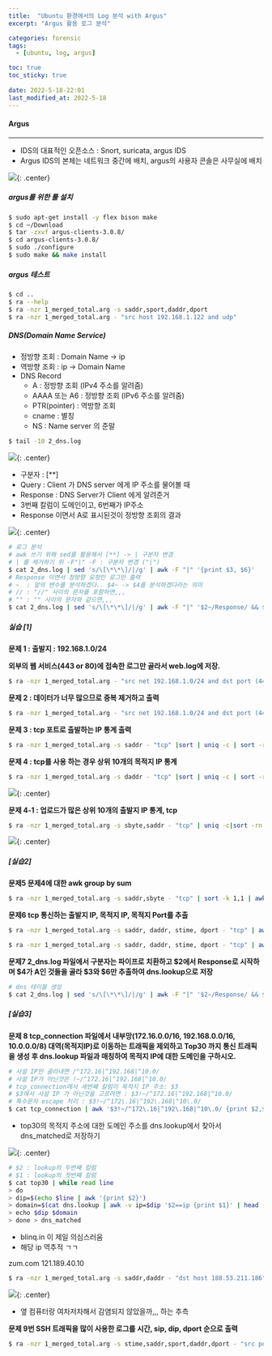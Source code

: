 ```yaml
---
title:  "Ubuntu 환경에서의 Log 분석 with Argus"
excerpt: "Argus 활용 로그 분석"

categories: forensic
tags:
  - [ubuntu, log, argus]

toc: true
toc_sticky: true
 
date: 2022-5-18-22:01
last_modified_at: 2022-5-18
---
```


#### Argus
* * *
- IDS의 대표적인 오픈소스 : Snort, suricata, argus IDS
- Argus IDS의 본체는 네트워크 중간에 배치, argus의 사용자 콘솔은 사무실에 배치

![](../../assets/images/20220518-132121.png){: .center}

##### argus를 위한 툴 설치

```bash
$ sudo apt-get install -y flex bison make
$ cd ~/Download
$ tar -zxvf argus-clients-3.0.8/
$ cd argus-clients-3.0.8/
$ sudo ./configure
$ sudo make && make install
```

##### argus 테스트

```bash
$ cd ..
$ ra --help
$ ra -nzr 1_merged_total.arg -s saddr,sport,daddr,dport
$ ra -nzr 1_merged_total.arg - "src host 192.168.1.122 and udp"
```

##### DNS(Domain Name Service)
- 정방향 조회 : Domain Name -> ip
- 역방향 조회 : ip -> Domain Name
- DNS Record
  - A : 정방향 조회 (IPv4 주소를 알려줌)
  - AAAA 또는 A6 : 정방향 조회 (IPv6 주소를 알려줌)
  - PTR(pointer) : 역방향 조회
  - cname : 별칭
  - NS : Name server 의 준말

```bash
$ tail -10 2_dns.log
```

![](../../assets/images/20220518-141435.png){: .center}

- 구분자 : [**]
- Query : Client 가 DNS server 에게 IP 주소를 물어볼 때
- Response : DNS Server가 Client 에게 알려준거
- 3번째 칼럼이 도메인이고, 6번째가 IP주소
- Response 이면서 A로 표시된것이 정방향 조회의 결과

![](../../assets/images/20220518-142212.png){: .center}

```bash
# 로그 분석
# awk 쓰기 위해 sed를 활용해서 [**] -> | 구분자 변경
# | 를 제거하기 위 -F"|" -F : 구분자 변경 ("|")
$ cat 2_dns.log | sed 's/\[\*\*\]/|/g' | awk -F "|" '{print $3, $6}' 
# Response 이면서 정방향 요청인 로그만 출력
# ~  : 앞의 변수를 분석하겠다.. $4~ -> $4를 분석하겠다라는 의미
# // : "//" 사이의 문자를 포함하면,,,
# "" : "" 사이의 문자와 같으면,,,
$ cat 2_dns.log | sed 's/\[\*\*\]/|/g' | awk -F "|" '$2~/Response/ && $4~"A"{print $3, $6}' | sort | uniq -c | sort -rn
```

##### 실습 [1]
**문제 1 : 출발지 : 192.168.1.0/24**

**외부의 웹 서비스(443 or 80)에 접속한 로그만 골라서 web.log에 저장.**

```bash
$ ra -nzr 1_merged_total.arg - "src net 192.168.1.0/24 and dst port (443 or 80) and tcp" > web.log
```

**문제 2 : 데이터가 너무 많으므로 중복 제거하고 출력**

```bash
$ ra -nzr 1_merged_total.arg - "src net 192.168.1.0/24 and dst port (443 or 80) and tcp" | uniq -c > web.log
```

**문제 3 : tcp 포트로 출발하는 IP 통계 출력**

```bash
$ ra -nzr 1_merged_total.arg -s saddr - "tcp" |sort | uniq -c | sort -rn
```

**문제 4 : tcp를 사용 하는 경우 상위 10개의 목적지 IP 통계**

```bash
$ ra -nzr 1_merged_total.arg -s daddr - "tcp" |sort | uniq -c | sort -rn | head -10
```

![](../../assets/images/20220518-145335.png){: .center}

**문제 4-1 : 업로드가 많은 상위 10개의 출발지 IP 통계, tcp**

```bash
$ ra -nzr 1_merged_total.arg -s sbyte,saddr - "tcp" | uniq -c|sort -rn | head -10
```

![](../../assets/images/20220518-145114.png){: .center}

##### [실습2]
**문제5 문제4에 대한 awk group by sum**

```bash
$ ra -nzr 1_merged_total.arg -s saddr,sbyte - "tcp" | sort -k 1,1 | awk 'ip==$1{sum=sum+$2;next}{print sum, ip; ip=$1; sum=$2}' | sort -rn |head -10
```

**문제6 tcp 통신하는 출발지 IP, 목적지 IP, 목적지 Port를 추출**
```bash
$ ra -nzr 1_merged_total.arg -s saddr, daddr, stime, dport - "tcp" | awk '{print $1, $2, $4 }'| sort| uniq -c | sort -rn > tcp_connection

$ ra -nzr 1_merged_total.arg -s saddr, daddr, stime, dport - "tcp" | awk '{print $1,$2,$4}' | sort | uniq -c | sort -rn > tcp_connection
```

**문제7 2_dns.log 파일에서 구분자는 파이프로 치환하고 $2에서 Response로 시작하며 $4가 A인 것들을 골라 $3와 $6만 추출하여 dns.lookup으로 저장**

```bash
# dns 테이블 생성
$ cat 2_dns.log | sed 's/\[\*\*\]/|/g' | awk -F "|" '$2~/Response/ && $4~"A"{print $3, $6}' | sort -u > dns.lookup
```

##### [실습3]

**문제 8 tcp_connection 파일에서 내부망(172.16.0.0/16, 192.168.0.0/16, 10.0.0.0/8) 대역(목적지IP)로 이동하는 트래픽을 제외하고 Top30 까지 통신 트래픽을 생성 후 dns.lookup 파일과 매칭하여 목적지 IP에 대한 도메인을 구하시오.**

```bash
# 사설 IP만 골라내면 /^172.16|^192.168|^10.0/
# 사설 IP가 아닌것은 !~/^172.16|^192.168|^10.0/
# tcp_connection에서 세번째 칼럼이 목적지 IP 주소: $3
# $3에서 사설 IP 가 아닌것을 고르려면 : $3!~/^172.16|^192.168|^10.0/
# 특수문자 escape 처리 : $3!~/^172\.16|^192\.168|^10\.0/
$ cat tcp_connection | awk '$3!~/^172\.16|^192\.168|^10\.0/ {print $2,$3,$4}' | sort | uniq -c | sort -rn | head -30 > top30
```

- top30의 목적지 주소에 대한 도메인 주소를 dns.lookup에서 찾아서 dns_matched로 저장하기


![](../../assets/images/20220518-161325.png){: .center}

```bash
# $2 : lookup의 두번째 칼럼
# $1 : lookup의 첫번째 칼럼
$ cat top30 | while read line
> do
> dip=$(echo $line | awk '{print $2}')
> domain=$(cat dns.lookup | awk -v ip=$dip '$2==ip {print $1}' | head -1)
> echo $dip $domain
> done > dns_matched
```
- blinq.in 이 제일 의심스러움
- 해당 ip 역추적 ㄱㄱ

zum.com 121.189.40.10

```bash
$ ra -nzr 1_merged_total.arg -s saddr,daddr - "dst host 188.53.211.186" | awk '{print $1}' | sort -u
```

![](../../assets/images/20220518-162013.png){: .center}

- 옆 컴퓨터랑 여차저차해서 감염되지 않았을까,,, 하는 추측

**문제 9번 SSH 트래픽을 많이 사용한 로그를 시간, sip, dip, dport 순으로 출력**

```bash
$ ra -nzr 1_merged_total.arg -s stime,saddr,sport,daddr,dport - "src port 22" | awk 'print $2' | sort | uniq -c | sort -rn
```